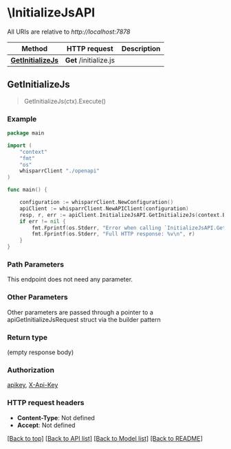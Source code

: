 # \InitializeJsAPI

All URIs are relative to *http://localhost:7878*

Method | HTTP request | Description
------------- | ------------- | -------------
[**GetInitializeJs**](InitializeJsAPI.md#GetInitializeJs) | **Get** /initialize.js | 



## GetInitializeJs

> GetInitializeJs(ctx).Execute()



### Example

```go
package main

import (
    "context"
    "fmt"
    "os"
    whisparrClient "./openapi"
)

func main() {

    configuration := whisparrClient.NewConfiguration()
    apiClient := whisparrClient.NewAPIClient(configuration)
    resp, r, err := apiClient.InitializeJsAPI.GetInitializeJs(context.Background()).Execute()
    if err != nil {
        fmt.Fprintf(os.Stderr, "Error when calling `InitializeJsAPI.GetInitializeJs``: %v\n", err)
        fmt.Fprintf(os.Stderr, "Full HTTP response: %v\n", r)
    }
}
```

### Path Parameters

This endpoint does not need any parameter.

### Other Parameters

Other parameters are passed through a pointer to a apiGetInitializeJsRequest struct via the builder pattern


### Return type

 (empty response body)

### Authorization

[apikey](../README.md#apikey), [X-Api-Key](../README.md#X-Api-Key)

### HTTP request headers

- **Content-Type**: Not defined
- **Accept**: Not defined

[[Back to top]](#) [[Back to API list]](../README.md#documentation-for-api-endpoints)
[[Back to Model list]](../README.md#documentation-for-models)
[[Back to README]](../README.md)

